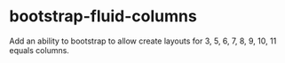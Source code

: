# bootstrap-fluid-columns
Add an ability to bootstrap to allow create layouts for 3, 5, 6, 7, 8, 9, 10, 11 equals columns.
